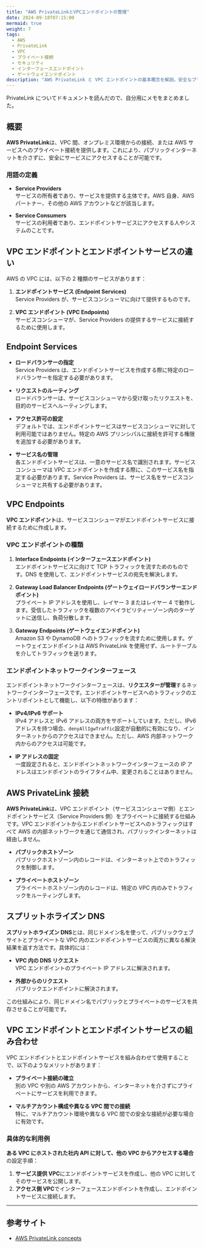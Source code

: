 ```yaml
---
title: "AWS PrivateLinkとVPCエンドポイントの整理"
date: 2024-09-18T07:15:00
mermaid: true
weight: 7
tags:
  - AWS
  - PrivateLink
  - VPC
  - プライベート接続
  - セキュリティ
  - インターフェースエンドポイント
  - ゲートウェイエンドポイント
description: "AWS PrivateLink と VPC エンドポイントの基本概念を解説。安全なプライベート接続の実現方法やエンドポイントの種類、スプリットホライズン DNS の活用例を紹介。"
---
```


PrivateLink についてドキュメントを読んだので、自分用にメモをまとめました。

## 概要

**AWS PrivateLink**は、VPC 間、オンプレミス環境からの接続、または AWS サービスへのプライベート接続を提供します。これにより、パブリックインターネットを介さずに、安全にサービスにアクセスすることが可能です。

### 用語の定義

- **Service Providers**  
  サービスの所有者であり、サービスを提供する主体です。AWS 自身、AWS パートナー、その他の AWS アカウントなどが該当します。

- **Service Consumers**  
  サービスの利用者であり、エンドポイントサービスにアクセスする人やシステムのことです。

## VPC エンドポイントとエンドポイントサービスの違い

AWS の VPC には、以下の 2 種類のサービスがあります：

1. **エンドポイントサービス (Endpoint Services)**  
   Service Providers が、サービスコンシューマに向けて提供するものです。

2. **VPC エンドポイント (VPC Endpoints)**  
   サービスコンシューマが、Service Providers の提供するサービスに接続するために使用します。

## Endpoint Services

- **ロードバランサーの指定**  
  Service Providers は、エンドポイントサービスを作成する際に特定のロードバランサーを指定する必要があります。

- **リクエストのルーティング**  
  ロードバランサーは、サービスコンシューマから受け取ったリクエストを、目的のサービスへルーティングします。

- **アクセス許可の設定**  
  デフォルトでは、エンドポイントサービスはサービスコンシューマに対して利用可能ではありません。特定の AWS プリンシパルに接続を許可する権限を追加する必要があります。

- **サービス名の管理**  
  各エンドポイントサービスは、一意のサービス名で識別されます。サービスコンシューマは VPC エンドポイントを作成する際に、このサービス名を指定する必要があります。Service Providers は、サービス名をサービスコンシューマと共有する必要があります。

## VPC Endpoints

**VPC エンドポイント**は、サービスコンシューマがエンドポイントサービスに接続するために作成します。

### VPC エンドポイントの種類

1. **Interface Endpoints (インターフェースエンドポイント)**  
   エンドポイントサービスに向けて TCP トラフィックを流すためのものです。DNS を使用して、エンドポイントサービスの宛先を解決します。

2. **Gateway Load Balancer Endpoints (ゲートウェイロードバランサーエンドポイント)**  
   プライベート IP アドレスを使用し、レイヤー 3 またはレイヤー 4 で動作します。受信したトラフィックを複数のアベイラビリティーゾーン内のターゲットに送信し、負荷分散します。

3. **Gateway Endpoints (ゲートウェイエンドポイント)**  
   Amazon S3 や DynamoDB へのトラフィックを流すために使用します。ゲートウェイエンドポイントは AWS PrivateLink を使用せず、ルートテーブルを介してトラフィックを送ります。

### エンドポイントネットワークインターフェース

エンドポイントネットワークインターフェースは、**リクエスターが管理**するネットワークインターフェースです。エンドポイントサービスへのトラフィックのエントリポイントとして機能し、以下の特徴があります：

- **IPv4/IPv6 サポート**  
  IPv4 アドレスと IPv6 アドレスの両方をサポートしています。ただし、IPv6 アドレスを持つ場合、`denyAllIgwTraffic`設定が自動的に有効になり、インターネットからのアクセスはできません。ただし、AWS 内部ネットワーク内からのアクセスは可能です。

- **IP アドレスの固定**  
  一度設定されると、エンドポイントネットワークインターフェースの IP アドレスはエンドポイントのライフタイム中、変更されることはありません。

## AWS PrivateLink 接続

**AWS PrivateLink**は、VPC エンドポイント（サービスコンシューマ側）とエンドポイントサービス（Service Providers 側）をプライベートに接続する仕組みです。VPC エンドポイントからエンドポイントサービスへのトラフィックはすべて AWS の内部ネットワークを通じて通信され、パブリックインターネットは経由しません。

- **パブリックホストゾーン**  
  パブリックホストゾーン内のレコードは、インターネット上でのトラフィックを制御します。

- **プライベートホストゾーン**  
  プライベートホストゾーン内のレコードは、特定の VPC 内のみでトラフィックをルーティングします。

## スプリットホライズン DNS

**スプリットホライズン DNS**とは、同じドメイン名を使って、パブリックウェブサイトとプライベートな VPC 内のエンドポイントサービスの両方に異なる解決結果を返す方法です。具体的には：

- **VPC 内の DNS リクエスト**  
  VPC エンドポイントのプライベート IP アドレスに解決されます。

- **外部からのリクエスト**  
  パブリックエンドポイントに解決されます。

この仕組みにより、同じドメイン名でパブリックとプライベートのサービスを共存させることが可能です。

## VPC エンドポイントとエンドポイントサービスの組み合わせ

VPC エンドポイントとエンドポイントサービスを組み合わせて使用することで、以下のようなメリットがあります：

- **プライベート接続の確立**  
  別の VPC や別の AWS アカウントから、インターネットを介さずにプライベートにサービスを利用できます。

- **マルチアカウント構成や異なる VPC 間での接続**  
  特に、マルチアカウント環境や異なる VPC 間での安全な接続が必要な場合に有効です。

### 具体的な利用例

**ある VPC にホストされた社内 API に対して、他の VPC からアクセスする場合**の設定手順：

1. **サービス提供 VPC**にエンドポイントサービスを作成し、他の VPC に対してそのサービスを公開します。
2. **アクセス側 VPC**でインターフェースエンドポイントを作成し、エンドポイントサービスに接続します。

---

## 参考サイト

- [AWS PrivateLink concepts](https://docs.aws.amazon.com/vpc/latest/privatelink/concepts.html)
